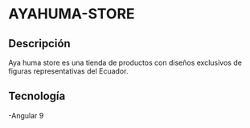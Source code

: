 # AYAHUMA-STORE
## Descripción
Aya huma store es una tienda de productos con diseños exclusivos de figuras representativas del Ecuador.

## Tecnología
-Angular 9




